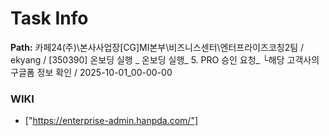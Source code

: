 # Task Info

**Path:** 카페24(주)\본사사업장\[CG]MI본부\비즈니스센터\엔터프라이즈코칭2팀 / ekyang / [350390] 온보딩 실행 _ 온보딩 실행_ 5. PRO 승인 요청_ └해당 고객사의 구글폼 정보 확인 / 2025-10-01_00-00-00

### WIKI
- ["https://enterprise-admin.hanpda.com/"]

